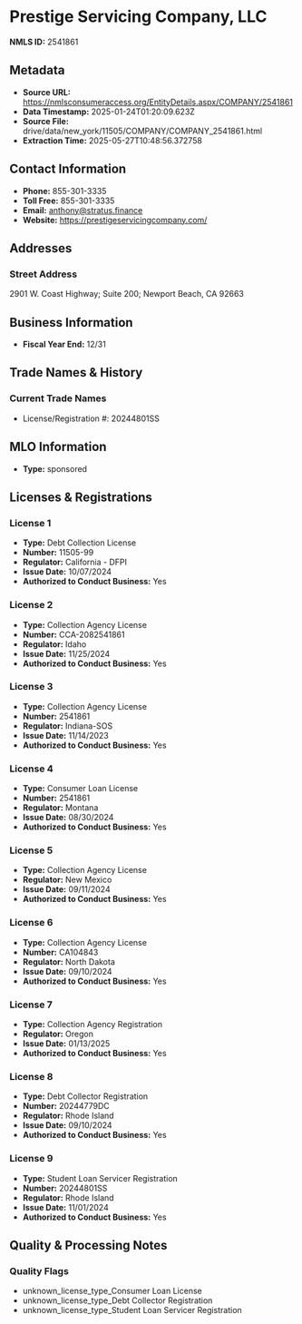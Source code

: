# Prestige Servicing Company, LLC

**NMLS ID:** 2541861

## Metadata
- **Source URL:** https://nmlsconsumeraccess.org/EntityDetails.aspx/COMPANY/2541861
- **Data Timestamp:** 2025-01-24T01:20:09.623Z
- **Source File:** drive/data/new_york/11505/COMPANY/COMPANY_2541861.html
- **Extraction Time:** 2025-05-27T10:48:56.372758

## Contact Information
- **Phone:** 855-301-3335
- **Toll Free:** 855-301-3335
- **Email:** anthony@stratus.finance
- **Website:** https://prestigeservicingcompany.com/

## Addresses
### Street Address
2901 W. Coast Highway; Suite 200; Newport Beach, CA 92663

## Business Information
- **Fiscal Year End:** 12/31

## Trade Names & History
### Current Trade Names
- License/Registration #: 20244801SS

## MLO Information
- **Type:** sponsored

## Licenses & Registrations

### License 1
- **Type:** Debt Collection License
- **Number:** 11505-99
- **Regulator:** California - DFPI
- **Issue Date:** 10/07/2024
- **Authorized to Conduct Business:** Yes

### License 2
- **Type:** Collection Agency License
- **Number:** CCA-2082541861
- **Regulator:** Idaho
- **Issue Date:** 11/25/2024
- **Authorized to Conduct Business:** Yes

### License 3
- **Type:** Collection Agency License
- **Number:** 2541861
- **Regulator:** Indiana-SOS
- **Issue Date:** 11/14/2023
- **Authorized to Conduct Business:** Yes

### License 4
- **Type:** Consumer Loan License
- **Number:** 2541861
- **Regulator:** Montana
- **Issue Date:** 08/30/2024
- **Authorized to Conduct Business:** Yes

### License 5
- **Type:** Collection Agency License
- **Regulator:** New Mexico
- **Issue Date:** 09/11/2024
- **Authorized to Conduct Business:** Yes

### License 6
- **Type:** Collection Agency License
- **Number:** CA104843
- **Regulator:** North Dakota
- **Issue Date:** 09/10/2024
- **Authorized to Conduct Business:** Yes

### License 7
- **Type:** Collection Agency Registration
- **Regulator:** Oregon
- **Issue Date:** 01/13/2025
- **Authorized to Conduct Business:** Yes

### License 8
- **Type:** Debt Collector Registration
- **Number:** 20244779DC
- **Regulator:** Rhode Island
- **Issue Date:** 09/10/2024
- **Authorized to Conduct Business:** Yes

### License 9
- **Type:** Student Loan Servicer Registration
- **Number:** 20244801SS
- **Regulator:** Rhode Island
- **Issue Date:** 11/01/2024
- **Authorized to Conduct Business:** Yes

## Quality & Processing Notes
### Quality Flags
- unknown_license_type_Consumer Loan License
- unknown_license_type_Debt Collector Registration
- unknown_license_type_Student Loan Servicer Registration
